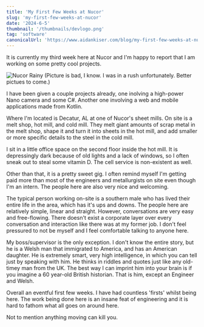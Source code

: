 ```yaml
---
title: 'My First Few Weeks at Nucor'
slug: 'my-first-few-weeks-at-nucor'
date: '2024-6-5'
thumbnail: '/thumbnails/devlogo.png'
tag: 'software'
canonicalUrl: 'https://www.aidankiser.com/blog/my-first-few-weeks-at-nucor/'
---
```


It is currently my third week here at Nucor and I'm happy to report that I am working on some pretty cool projects.


![Nucor Rainy](https://i.imgur.com/YgfWemd.jpg)
(Picture is bad, I know. I was in a rush unfortunately. Better pictues to come.)
 
 I have been given a couple projects already, one inolving a high-power Nano camera and some C#. Another one involving a web and mobile applications made from Kotlin. 

Where I'm located is Decatur, AL at one of Nucor's sheet mills. On site is a melt shop, hot mill, and cold mill. They melt giant amounts of scrap metal in the melt shop, shape it and turn it into sheets in the hot mill, and add smaller or more specific details to the steel in the cold mill. 

I sit in a little office space on the second floor inside the hot mill. It is depressingly dark because of old lights and a lack of windows, so I often sneak out to steal some vitamin D. The cell service is non-existent as well.

Other than that, it is a pretty sweet gig. I often remind myself I'm getting paid more than most of the engineers and metallurgists on site even though I'm an intern. The people here are also very nice and welcoming.

The typical person working on-site is a southern male who has lived their entire life in the area, which has it's ups and downs. The people here are relatively simple, linear and straight. However, conversations are very easy and free-flowing. There doesn't exist a corporate layer over every conversation and interaction like there was at my former job. I don't feel pressured to not be myself and I feel comfortable talking to anyone here.

My boss/supervisor is the only exception. I don't know the entire story, but he is a Welsh man that immigrated to America, and has an American daughter. He is extremely smart, very high intelligence, in which you can tell just by speaking with him. He thinks in riddles and quotes just like any old-timey man from the UK. The best way I can imprint him into your brain is if you imagine a 60 year-old British historian. That is him, except an Engineer and Welsh.

Overall an eventful first few weeks. I have had countless 'firsts' whilst being here. The work being done here is an insane feat of engineering and it is hard to fathom what all goes on around here. 

Not to mention anything moving can kill you.